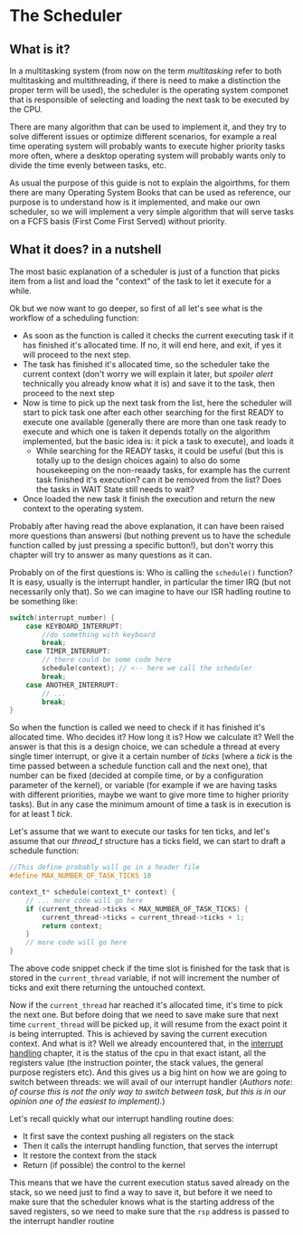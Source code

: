 # The Scheduler

## What is it? 

In a multitasking system (from now on the term *multitasking* refer to both multitasking and multithreading, if there is need to make a distinction the proper term will be used), the scheduler is the operating system componet that is responsible of selecting and loading the next task to be executed by the CPU. 

There are many algorithm that can be used to implement it, and they try to solve different issues or optimize different scenarios, for example a real time operating system will probably wants to execute higher priority tasks more often, where a desktop operating system will probably wants only to divide the time evenly between tasks, etc. 

As usual the purpose of this guide is not to explain the algoirthms, for them there are many Operating System Books that can be used as reference, our purpose is to understand how is it implemented, and make our own scheduler, so we will implement a very simple algorithm that will serve tasks on a FCFS basis (First Come First Served) without priority.

## What it does? in a nutshell

The most basic explanation of a scheduler is just of a function that picks item from a list and load the "context" of the task to let it execute for a while. 

Ok but we now want to go deeper, so first of all let's see what is the workflow of a scheduling function:

* As soon as the function is called it checks the current executing task if it has finished it's allocated time. If no, it will end here, and exit, if yes it will proceed to the next step.
* The task has finished it's allocated time, so the scheduler take the current context (don't worry we will explain it later, but *spoiler alert* technically you already know what it is) and save it to the task, then proceed to the next step
* Now is time to pick up the next task from the list, here the scheduler will start to pick task one after each other searching for the first READY to execute one available (generally there are more than one task ready to execute and which one is taken it depends totally on the algorithm implemented, but the basic idea is: it pick a task to execute), and loads it
    * While searching for the READY tasks, it could be useful (but this is totally up to the design choices again) to also do some housekeeping on the non-reaady tasks, for example has the current task finished it's execution? can it be removed from the list? Does the tasks in WAIT State still needs to wait? 
* Once loaded the new task it finish the execution and return the new context to the operating system.

Probably after having read the above explanation, it can have been raised more questions than answersi (but nothing prevent us to have the schedule function called by just pressing a specific button!), but don't worry this chapter will try to answer as many questions as it can. 

Probably on of the first questions is: Who is calling the `schedule()`  function? It is easy, usually is the interrupt handler, in particular the timer IRQ (but not necessarily only that). So we can imagine to have our ISR hadling routine to be something like: 

```c 
switch(interrupt_number) {
    case KEYBOARD_INTERRUPT:
        //do something with keyboard
        break;
    case TIMER_INTERRUPT:
        // there could be some code here 
        schedule(context); // <-- here we call the scheduler
        break;
    case ANOTHER_INTERRUPT:
        // ...
        break;
}
```

So when the function is called we need to check if it has finished it's allocated time. Who decides it? How long it is? How we calculate it? Well the answer is that this is a design choice, we can schedule a thread at every single timer interrupt, or give it a certain number of *ticks* (where a *tick* is the time passed between a schedule function call and the next one), that number can be fixed (decided at compile time, or by a configuration parameter of the kernel), or variable (for example if we are having tasks with different priorities, maybe we want to give more time to higher priority tasks). But in any case the minimum amount of time a task is in execution is for at least 1 *tick*.

Let's assume that we want to execute our tasks for ten ticks, and let's assume that our *thread_t* structure has a ticks field, we can start to draft a schedule function: 

```c
//This define probably will go in a header file
#define MAX_NUMBER_OF_TASK_TICKS 10

context_t* schedule(context_t* context) {
    // ... more code will go here 
    if (current_thread->ticks < MAX_NUMBER_OF_TASK_TICKS) {
        current_thread->ticks = current_thread->ticks + 1;
        return context;
    }
    // more code will go here
}
```

The above code snippet check if the time slot is finished for the task that is stored in the `current_thread` variable, if not will increment the number of ticks and exit there returning the untouched context.

Now if the `current_thread` har reached it's allocated time, it's time to pick the next one. But before doing that we need to save make sure that next time `current_thread` will be picked up, it will resume from the exact point it is being interrupted. This is achieved by saving the current execution context. And what is it? Well we already encountered that, in the [interrupt handling](../InterruptHandling.md) chapter, it is the status of the cpu in that exact istant, all the registers value (the instruction pointer, the stack values, the general purpose registers etc). And this gives us a big hint on how we are going to switch between threads: we will avail of our interrupt handler (*Authors note: of course this is not the only way to switch between task, but this is in our opinion one of the easiest to implement).*)

Let's recall quickly what our interrupt handling routine does: 

* It first save the context pushing all registers on the stack
* Then it calls the interrupt handling function, that serves the interrupt
* It restore the context from the stack
* Return (if possible) the control to the kernel

This means that we have the current execution status saved already on the stack, so we need just to find a way to save it, but before it we need to make sure that the scheduler knows what is the starting address of the saved registers, so we need to make sure that the `rsp` address is passed to the interrupt handler routine


